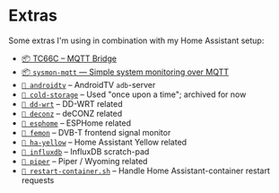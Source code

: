 # Extras

Some extras I'm using in combination with my Home Assistant setup:

- [📦 TC66C – MQTT Bridge](https://github.com/thijsputman/tc66c-mqtt)
- [📦 `sysmon-mqtt` — Simple system monitoring over MQTT](https://github.com/thijsputman/sysmon-mqtt)
- [`📁 androidtv`](./androidtv/README.md) – AndroidTV `adb`-server
- [`📁 cold-storage`](./cold-storage/README.md) – Used "once upon a time";
  archived for now
- [`📁 dd-wrt`](./dd-wrt/README.md) – DD-WRT related
- [`📁 deconz`](./deconz/README.md) – deCONZ related
- [`📁 esphome`](./esphome/README.md) – ESPHome related
- [`📁 femon`](./femon/README.md) – DVB-T frontend signal monitor
- [`📁 ha-yellow`](./ha-yellow/README.md) – Home Assistant Yellow related
- [`📁 influxdb`](./influxdb/README.md) – InfluxDB scratch-pad
- [`📁 piper`](./piper/README.md) – Piper / Wyoming related
- [`📄 restart-container.sh`](./restart-container.sh) – Handle Home
  Assistant-container restart requests

